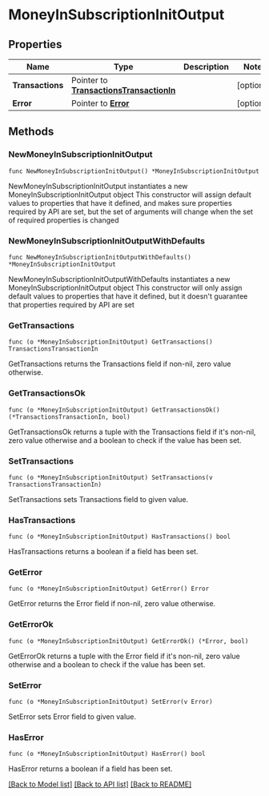 # MoneyInSubscriptionInitOutput

## Properties

Name | Type | Description | Notes
------------ | ------------- | ------------- | -------------
**Transactions** | Pointer to [**TransactionsTransactionIn**](TransactionsTransactionIn.md) |  | [optional] 
**Error** | Pointer to [**Error**](Error.md) |  | [optional] 

## Methods

### NewMoneyInSubscriptionInitOutput

`func NewMoneyInSubscriptionInitOutput() *MoneyInSubscriptionInitOutput`

NewMoneyInSubscriptionInitOutput instantiates a new MoneyInSubscriptionInitOutput object
This constructor will assign default values to properties that have it defined,
and makes sure properties required by API are set, but the set of arguments
will change when the set of required properties is changed

### NewMoneyInSubscriptionInitOutputWithDefaults

`func NewMoneyInSubscriptionInitOutputWithDefaults() *MoneyInSubscriptionInitOutput`

NewMoneyInSubscriptionInitOutputWithDefaults instantiates a new MoneyInSubscriptionInitOutput object
This constructor will only assign default values to properties that have it defined,
but it doesn't guarantee that properties required by API are set

### GetTransactions

`func (o *MoneyInSubscriptionInitOutput) GetTransactions() TransactionsTransactionIn`

GetTransactions returns the Transactions field if non-nil, zero value otherwise.

### GetTransactionsOk

`func (o *MoneyInSubscriptionInitOutput) GetTransactionsOk() (*TransactionsTransactionIn, bool)`

GetTransactionsOk returns a tuple with the Transactions field if it's non-nil, zero value otherwise
and a boolean to check if the value has been set.

### SetTransactions

`func (o *MoneyInSubscriptionInitOutput) SetTransactions(v TransactionsTransactionIn)`

SetTransactions sets Transactions field to given value.

### HasTransactions

`func (o *MoneyInSubscriptionInitOutput) HasTransactions() bool`

HasTransactions returns a boolean if a field has been set.

### GetError

`func (o *MoneyInSubscriptionInitOutput) GetError() Error`

GetError returns the Error field if non-nil, zero value otherwise.

### GetErrorOk

`func (o *MoneyInSubscriptionInitOutput) GetErrorOk() (*Error, bool)`

GetErrorOk returns a tuple with the Error field if it's non-nil, zero value otherwise
and a boolean to check if the value has been set.

### SetError

`func (o *MoneyInSubscriptionInitOutput) SetError(v Error)`

SetError sets Error field to given value.

### HasError

`func (o *MoneyInSubscriptionInitOutput) HasError() bool`

HasError returns a boolean if a field has been set.


[[Back to Model list]](../README.md#documentation-for-models) [[Back to API list]](../README.md#documentation-for-api-endpoints) [[Back to README]](../README.md)


